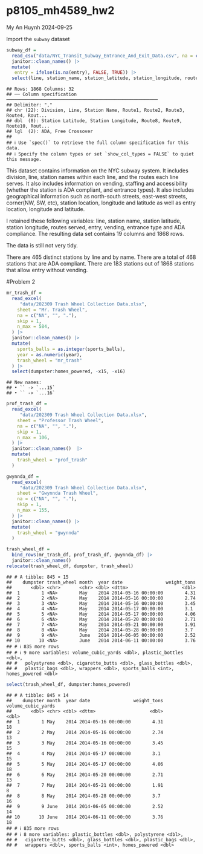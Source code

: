 p8105_mh4589_hw2
================
My An Huynh
2024-09-25

Import the `subway` dataset

``` r
subway_df = 
  read_csv("data/NYC_Transit_Subway_Entrance_And_Exit_Data.csv", na = c("NA", "", ".")) |>
  janitor::clean_names() |> 
  mutate( 
   entry = ifelse(is.na(entry), FALSE, TRUE)) |> 
  select(line, station_name, station_latitude, station_longitude, route1:route11, entry, vending, entrance_type, ada) 
```

    ## Rows: 1868 Columns: 32
    ## ── Column specification ────────────────────────────────────────────────────────
    ## Delimiter: ","
    ## chr (22): Division, Line, Station Name, Route1, Route2, Route3, Route4, Rout...
    ## dbl  (8): Station Latitude, Station Longitude, Route8, Route9, Route10, Rout...
    ## lgl  (2): ADA, Free Crossover
    ## 
    ## ℹ Use `spec()` to retrieve the full column specification for this data.
    ## ℹ Specify the column types or set `show_col_types = FALSE` to quiet this message.

This dataset contains information on the NYC subway system. It includes
division, line, station names within each line, and the routes each line
serves. It also includes information on vending, staffing and
accessibility (whether the station is ADA compliant, and entrance
types). It also includes geographical information such as north-south
streets, east-west streets, corner(NW, SW, etc), station location,
longitude and latitude as well as entry location, longitude and
latitude.

I retained these following variables: line, station name, station
latitude, station longitude, routes served, entry, vending, entrance
type and ADA compliance. The resulting data set contains 19 columns and
1868 rows.

The data is still not very tidy.

There are 465 distinct stations by line and by name. There are a total
of 468 stations that are ADA compliant. There are 183 stations out of
1868 stations that allow entry without vending.

\#Problem 2

``` r
mr_trash_df = 
  read_excel(
     "data/202309 Trash Wheel Collection Data.xlsx", 
    sheet = "Mr. Trash Wheel",
    na = c("NA", "", "."),
    skip = 1,
    n_max = 584,
  ) |> 
  janitor::clean_names() |> 
  mutate(
    sports_balls = as.integer(sports_balls),
    year = as.numeric(year),
    trash_wheel = "mr_trash"
  ) |> 
  select(dumpster:homes_powered, -x15, -x16)
```

    ## New names:
    ## • `` -> `...15`
    ## • `` -> `...16`

``` r
prof_trash_df = 
  read_excel(
     "data/202309 Trash Wheel Collection Data.xlsx", 
    sheet = "Professor Trash Wheel",
    na = c("NA", "", "."),
    skip = 1,
    n_max = 106,
  ) |> 
  janitor::clean_names()  |> 
  mutate(
    trash_wheel = "prof_trash"
  )
```

``` r
gwynnda_df = 
  read_excel(
     "data/202309 Trash Wheel Collection Data.xlsx", 
    sheet = "Gwynnda Trash Wheel",
    na = c("NA", "", "."),
    skip = 1,
    n_max = 155,
  ) |> 
  janitor::clean_names() |> 
  mutate(
    trash_wheel = "gwynnda"
  )
```

``` r
trash_wheel_df = 
  bind_rows(mr_trash_df, prof_trash_df, gwynnda_df) |> 
  janitor::clean_names()
relocate(trash_wheel_df, dumpster, trash_wheel)
```

    ## # A tibble: 845 × 15
    ##    dumpster trash_wheel month  year date                weight_tons
    ##       <dbl> <chr>       <chr> <dbl> <dttm>                    <dbl>
    ##  1        1 <NA>        May    2014 2014-05-16 00:00:00        4.31
    ##  2        2 <NA>        May    2014 2014-05-16 00:00:00        2.74
    ##  3        3 <NA>        May    2014 2014-05-16 00:00:00        3.45
    ##  4        4 <NA>        May    2014 2014-05-17 00:00:00        3.1 
    ##  5        5 <NA>        May    2014 2014-05-17 00:00:00        4.06
    ##  6        6 <NA>        May    2014 2014-05-20 00:00:00        2.71
    ##  7        7 <NA>        May    2014 2014-05-21 00:00:00        1.91
    ##  8        8 <NA>        May    2014 2014-05-28 00:00:00        3.7 
    ##  9        9 <NA>        June   2014 2014-06-05 00:00:00        2.52
    ## 10       10 <NA>        June   2014 2014-06-11 00:00:00        3.76
    ## # ℹ 835 more rows
    ## # ℹ 9 more variables: volume_cubic_yards <dbl>, plastic_bottles <dbl>,
    ## #   polystyrene <dbl>, cigarette_butts <dbl>, glass_bottles <dbl>,
    ## #   plastic_bags <dbl>, wrappers <dbl>, sports_balls <int>, homes_powered <dbl>

``` r
select(trash_wheel_df, dumpster:homes_powered)
```

    ## # A tibble: 845 × 14
    ##    dumpster month  year date                weight_tons volume_cubic_yards
    ##       <dbl> <chr> <dbl> <dttm>                    <dbl>              <dbl>
    ##  1        1 May    2014 2014-05-16 00:00:00        4.31                 18
    ##  2        2 May    2014 2014-05-16 00:00:00        2.74                 13
    ##  3        3 May    2014 2014-05-16 00:00:00        3.45                 15
    ##  4        4 May    2014 2014-05-17 00:00:00        3.1                  15
    ##  5        5 May    2014 2014-05-17 00:00:00        4.06                 18
    ##  6        6 May    2014 2014-05-20 00:00:00        2.71                 13
    ##  7        7 May    2014 2014-05-21 00:00:00        1.91                  8
    ##  8        8 May    2014 2014-05-28 00:00:00        3.7                  16
    ##  9        9 June   2014 2014-06-05 00:00:00        2.52                 14
    ## 10       10 June   2014 2014-06-11 00:00:00        3.76                 18
    ## # ℹ 835 more rows
    ## # ℹ 8 more variables: plastic_bottles <dbl>, polystyrene <dbl>,
    ## #   cigarette_butts <dbl>, glass_bottles <dbl>, plastic_bags <dbl>,
    ## #   wrappers <dbl>, sports_balls <int>, homes_powered <dbl>
